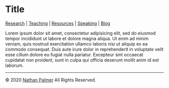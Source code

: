 # Title

[Research](https://ishimby.github.io/natepalmer/research.html) | [Teaching](https://ishimby.github.io/natepalmer/teaching.html) | [Resources](https://ishimby.github.io/natepalmer/resources.html) | [Speaking](https://ishimby.github.io/natepalmer/speaking.html) | [Blog](https://ishimby.github.io/natepalmer/blog.html)

Lorem ipsum dolor sit amet, consectetur adipisicing elit, sed do eiusmod tempor incididunt ut labore et dolore magna aliqua. Ut enim ad minim veniam, quis nostrud exercitation ullamco laboris nisi ut aliquip ex ea commodo consequat. Duis aute irure dolor in reprehenderit in voluptate velit esse cillum dolore eu fugiat nulla pariatur. Excepteur sint occaecat cupidatat non proident, sunt in culpa qui officia deserunt mollit anim id est laborum.

---

© 2020 [Nathan Palmer](https://ishimby.github.io/natepalmer/about.html) All Rights Reserved.